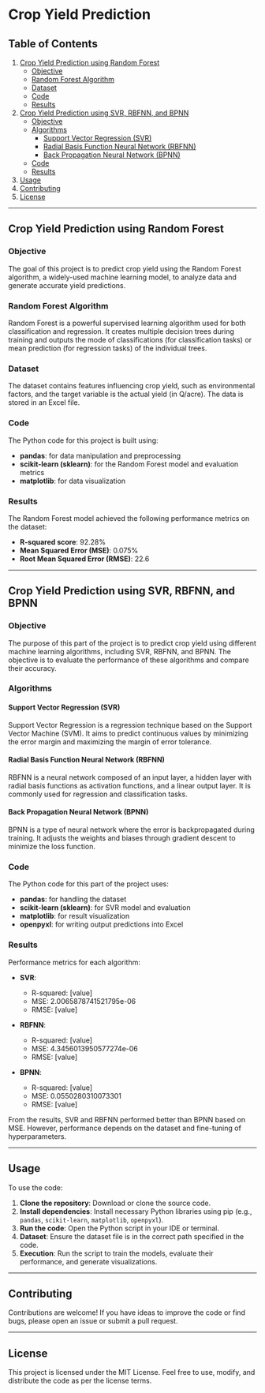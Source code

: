 # Crop Yield Prediction

## Table of Contents
1. [Crop Yield Prediction using Random Forest](#crop-yield-prediction-using-random-forest)
   - [Objective](#objective)
   - [Random Forest Algorithm](#random-forest-algorithm)
   - [Dataset](#dataset)
   - [Code](#code)
   - [Results](#results)
2. [Crop Yield Prediction using SVR, RBFNN, and BPNN](#crop-yield-prediction-using-svr-rbfnn-and-bpnn)
   - [Objective](#objective-1)
   - [Algorithms](#algorithms)
     - [Support Vector Regression (SVR)](#support-vector-regression-svr)
     - [Radial Basis Function Neural Network (RBFNN)](#radial-basis-function-neural-network-rbfnn)
     - [Back Propagation Neural Network (BPNN)](#back-propagation-neural-network-bpnn)
   - [Code](#code-1)
   - [Results](#results-1)
3. [Usage](#usage)
4. [Contributing](#contributing)
5. [License](#license)

---

## Crop Yield Prediction using Random Forest

### Objective
The goal of this project is to predict crop yield using the Random Forest algorithm, a widely-used machine learning model, to analyze data and generate accurate yield predictions.

### Random Forest Algorithm
Random Forest is a powerful supervised learning algorithm used for both classification and regression. It creates multiple decision trees during training and outputs the mode of classifications (for classification tasks) or mean prediction (for regression tasks) of the individual trees.

### Dataset
The dataset contains features influencing crop yield, such as environmental factors, and the target variable is the actual yield (in Q/acre). The data is stored in an Excel file.

### Code
The Python code for this project is built using:

- **pandas**: for data manipulation and preprocessing
- **scikit-learn (sklearn)**: for the Random Forest model and evaluation metrics
- **matplotlib**: for data visualization

### Results
The Random Forest model achieved the following performance metrics on the dataset:

- **R-squared score**: 92.28%
- **Mean Squared Error (MSE)**: 0.075%
- **Root Mean Squared Error (RMSE)**: 22.6

---

## Crop Yield Prediction using SVR, RBFNN, and BPNN

### Objective
The purpose of this part of the project is to predict crop yield using different machine learning algorithms, including SVR, RBFNN, and BPNN. The objective is to evaluate the performance of these algorithms and compare their accuracy.

### Algorithms

#### Support Vector Regression (SVR)
Support Vector Regression is a regression technique based on the Support Vector Machine (SVM). It aims to predict continuous values by minimizing the error margin and maximizing the margin of error tolerance.

#### Radial Basis Function Neural Network (RBFNN)
RBFNN is a neural network composed of an input layer, a hidden layer with radial basis functions as activation functions, and a linear output layer. It is commonly used for regression and classification tasks.

#### Back Propagation Neural Network (BPNN)
BPNN is a type of neural network where the error is backpropagated during training. It adjusts the weights and biases through gradient descent to minimize the loss function.

### Code
The Python code for this part of the project uses:

- **pandas**: for handling the dataset
- **scikit-learn (sklearn)**: for SVR model and evaluation
- **matplotlib**: for result visualization
- **openpyxl**: for writing output predictions into Excel

### Results
Performance metrics for each algorithm:

- **SVR**:
  - R-squared: [value]
  - MSE: 2.0065878741521795e-06
  - RMSE: [value]

- **RBFNN**:
  - R-squared: [value]
  - MSE: 4.3456013950577274e-06
  - RMSE: [value]

- **BPNN**:
  - R-squared: [value]
  - MSE: 0.0550280310073301
  - RMSE: [value]

From the results, SVR and RBFNN performed better than BPNN based on MSE. However, performance depends on the dataset and fine-tuning of hyperparameters.

---

## Usage
To use the code:

1. **Clone the repository**: Download or clone the source code.
2. **Install dependencies**: Install necessary Python libraries using pip (e.g., `pandas`, `scikit-learn`, `matplotlib`, `openpyxl`).
3. **Run the code**: Open the Python script in your IDE or terminal.
4. **Dataset**: Ensure the dataset file is in the correct path specified in the code.
5. **Execution**: Run the script to train the models, evaluate their performance, and generate visualizations.

---

## Contributing
Contributions are welcome! If you have ideas to improve the code or find bugs, please open an issue or submit a pull request.

---

## License
This project is licensed under the MIT License. Feel free to use, modify, and distribute the code as per the license terms.
